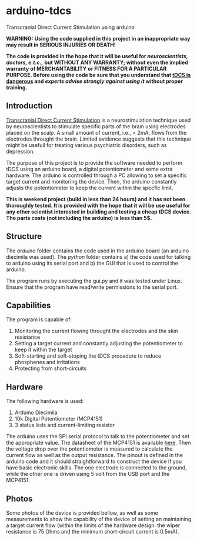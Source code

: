 # arduino-tdcs
Transcranial Direct Current Stimulation using arduino

**WARNING: Using the code supplied in this project in an inappropriate way may result in SERIOUS INJURIES OR DEATH!**

**The code is provided in the hope that it will be useful for *neuroscientists, doctors, e.t.c.,* but WITHOUT ANY WARRANTY; without even the implied warranty of MERCHANTABILITY or FITNESS FOR A PARTICULAR PURPOSE. Before using the code be sure that you understand that [tDCS is dangerous](https://www.eurekalert.org/pub_releases/2016-07/bidm-nwa070816.php) and *experts advise strongly against using it* without proper training.**

## Introduction
[Transcranial Direct Current Stimulation](https://en.wikipedia.org/wiki/Transcranial_direct-current_stimulation) is a neurostimulation technique used by neuroscientists to stimulate specific parts of the brain using electrodes placed on the scalp. A small amount of current, i.e., < 2mA, flows from the electrodes throught the brain. Limited evidence suggests that this technique might be usefull for treating various psychiatric disorders, such as depression.

The purpose of this project is to provide the software needed to perform tDCS using an arduino board, a digital potentiometer and some extra hardware. The arduino is controlled through a PC allowing to set a specific target current and monitoring the device. Then, the arduino constantly adjusts the potentiometer to keep the current within the specfic limit. 

**This is weekend project (build in less than 24 hours) and it has not been thoroughly tested. It is provided with the hope that it will be use useful for any other scientist interested in building and testing a cheap tDCS device. The parts costs (not including the arduino) is less than 5$.**

## Structure

The *arduino* folder  contains the code used in the arduino board (an arduino diecimila was used). The *python* folder  contains a) the code used for talking to arduino using its serial port  and b) the GUI that is used to control the arduino. 

The program runs by executing the gui.py and it was tested under Linux. Ensure that the program have read/write permissions to the serial port.

## Capabilities
The program is capable of:

1. Monitoring the current flowing throught the electrodes and the skin resistance
2. Setting a target current and constantly adjusting the potentiometer to keep it within the target
3. Soft-starting and soft-stoping the tDCS procedure to reduce phosphenes and irritations
4. Protecting from short-circuits

## Hardware

The following hardware is used:

1. Arduino Diecimila
2. 10k Digital Potentiometer (MCP4151)
3. 3 status leds and current-limiting resistor

The arduino uses the SPI serial protocol to talk to the potentiometer and set the appropriate value. The datasheet of the MCP4151 is available [here](http://ww1.microchip.com/downloads/en/DeviceDoc/22060a.pdf). Then the voltage drop over the potentiometer is measured to calculate the current flow as well as the output resistance. The pinout is defined in the arduino code and it should straightforward to construct the device if you have basic electronic skills.  The one electrode is connected to the ground, while the other one is driven using 5 volt from the USB port and the MCP4151.

## Photos

Some photos of the device is provided bellow, as well as some measurements to show the capability of the device of setting an maintaining a target current flow (within the limits of the hardware design: the wiper resistance is 75 Ohms and the minimum short-circuit current is 0.5mA).
